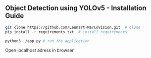 
<h2> Object Detection using YOLOv5 - Installation Guide</h2>

```bash
git clone https://github.com/Lennart-Ma/CoVision.git  # clone
pip install -r requirements.txt  # install requirements
```

```bash
python3 ./app.py # run the application
```

Open localhost adress in browser
